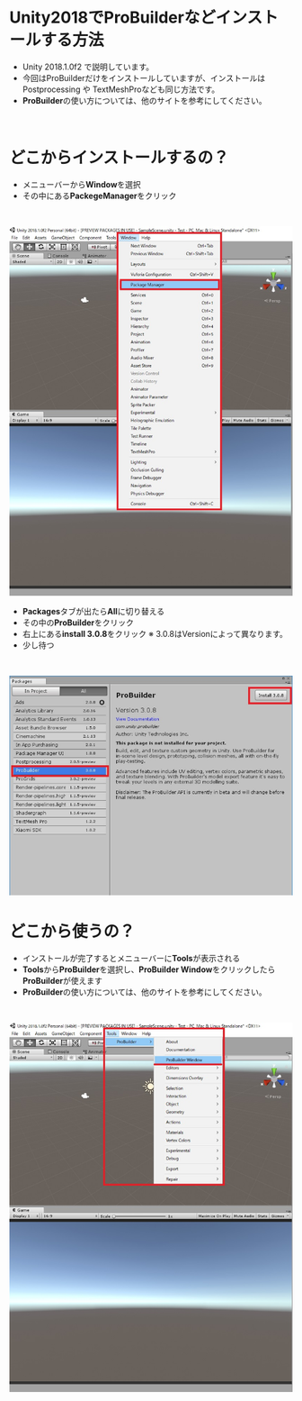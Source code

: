 # Unity2018でProBuilderなどインストールする方法
 - Unity 2018.1.0f2 で説明しています。
 - 今回はProBuilderだけをインストールしていますが、インストールはPostprocessing や TextMeshProなども同じ方法です。
 - <b>ProBuilder</b>の使い方については、他のサイトを参考にしてください。
<br>

# どこからインストールするの？
 - メニューバーから<b>Window</b>を選択
 - その中にある<b>PackegeManager</b>をクリック
 <br>
 
![](Image/PackageManager.jpg)
<br>

 - <b>Packages</b>タブが出たら<b>All</b>に切り替える
 - その中の<b>ProBuilder</b>をクリック
 - 右上にある<b>install 3.0.8</b>をクリック
 ※ 3.0.8はVersionによって異なります。
 - 少し待つ
<br>

![](Image/ProBuilder.jpg)
<br>

# どこから使うの？
 - インストールが完了するとメニューバーに<b>Tools</b>が表示される
 - <b>Tools</b>から<b>ProBuilder</b>を選択し、<b>ProBuilder Window</b>をクリックしたら<b>ProBuilder</b>が使えます
 - <b>ProBuilder</b>の使い方については、他のサイトを参考にしてください。

 <br>
 
 ![](Image/ProBuilder_Tools.jpg)
